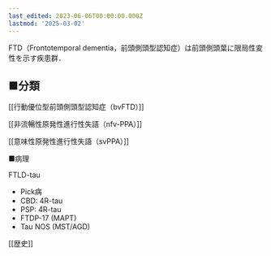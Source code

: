 ```yaml
---
last_edited: 2023-06-06T00:00:00.000Z
lastmod: '2025-03-02'
---
```





  

FTD（Frontotemporal dementia，前頭側頭型認知症）は前頭側頭葉に限局性変性を示す疾患群．

  

## ■分類

[[行動優位型前頭側頭型認知症（bvFTD）]]

[[非流暢性原発性進行性失語（nfv-PPA）]]

[[意味性原発性進行性失語（svPPA）]]

  

  

■病理

  

FTLD-tau

  

- Pick病
- CBD: 4R-tau
- PSP: 4R-tau
- FTDP-17 (MAPT)
- Tau NOS (MST/AGD)

  

  

  

  

  

[[歴史]]
